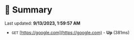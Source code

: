# 📖 Summary
Last updated: **9/13/2023, 1:59:57 AM**

- `GET` [https://google.com](https://google.com) - **Up** (381ms)

